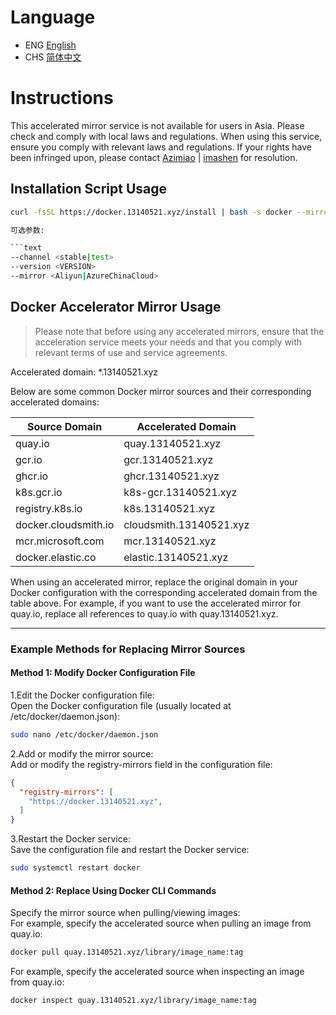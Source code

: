 # Language
- ENG [English](README.md)
- CHS [简体中文](/README_CHS.md)

# Instructions
This accelerated mirror service is not available for users in Asia. Please check and comply with local laws and regulations.
When using this service, ensure you comply with relevant laws and regulations. If your rights have been infringed upon, please contact [Azimiao](https://github.com/Azimiao) | [imashen](https://github.com/imashen) for resolution.

## Installation Script Usage

```bash
curl -fsSL https://docker.13140521.xyz/install | bash -s docker --mirror Aliyun

可选参数:

```text
--channel <stable|test>
--version <VERSION>
--mirror <Aliyun|AzureChinaCloud>
```

## Docker Accelerator Mirror Usage

> Please note that before using any accelerated mirrors, ensure that the acceleration service meets your needs and that you comply with relevant terms of use and service agreements.

Accelerated domain: *.13140521.xyz

Below are some common Docker mirror sources and their corresponding accelerated domains:

| Source Domain            | Accelerated Domain                   |
|-------------------|--------------------------|
| quay.io           | quay.13140521.xyz        |
| gcr.io            | gcr.13140521.xyz         |
| ghcr.io           | ghcr.13140521.xyz        |
| k8s.gcr.io        | k8s-gcr.13140521.xyz     |
| registry.k8s.io   | k8s.13140521.xyz         |
| docker.cloudsmith.io | cloudsmith.13140521.xyz |
| mcr.microsoft.com | mcr.13140521.xyz         |
| docker.elastic.co | elastic.13140521.xyz    |

When using an accelerated mirror, replace the original domain in your Docker configuration with the corresponding accelerated domain from the table above. For example, if you want to use the accelerated mirror for quay.io, replace all references to quay.io with quay.13140521.xyz.


---

### Example Methods for Replacing Mirror Sources
#### Method 1: Modify Docker Configuration File
1.Edit the Docker configuration file:   
Open the Docker configuration file (usually located at /etc/docker/daemon.json):
```bash
sudo nano /etc/docker/daemon.json
```
2.Add or modify the mirror source:   
Add or modify the registry-mirrors field in the configuration file:
```json
{
  "registry-mirrors": [
    "https://docker.13140521.xyz",
  ]
}
```
3.Restart the Docker service:   
Save the configuration file and restart the Docker service:
```bash
sudo systemctl restart docker
```
#### Method 2: Replace Using Docker CLI Commands
Specify the mirror source when pulling/viewing images:  
For example, specify the accelerated source when pulling an image from quay.io:
```bash
docker pull quay.13140521.xyz/library/image_name:tag
```
For example, specify the accelerated source when inspecting an image from quay.io:
```bash
docker inspect quay.13140521.xyz/library/image_name:tag
```
